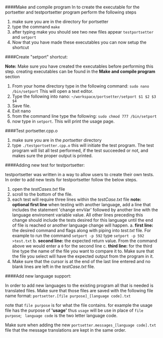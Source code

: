 ####Make and compile program
In to create the executable for the portsetter and testportsetter program perform the following steps
1. make sure you are in the directory for portsetter
2. type the command `make`
3. after typing make you should see two new files appear `testportsetter` and `setport`
4. Now that you have made these executables you can now setup the shortcut

####Create "setport" shortcut:

**Note:** Make sure you have created the executables before performing this step. 
creating executables can be found in the **Make and compile program** section 

1. From your home directory type in the following command: `sudo nano /bin/setport`
   This will open a text editor.
2. Type the following into nano: `~/workspace/portsetter/setport $1 $2 $3 $4`
3. Save file.
4. Exit nano
5. from the command line type the following: `sudo chmod 777 /bin/setport`
6. now type in `setport`. This will print the usage page.

####Test portsetter.cpp.o

1. make sure you are in the _portsetter_ directory
2. type `./testportsetter.cpp.o` this will initiate the test program. The test program will list all test performed, 
	   if the test succeeded or not, and makes sure the proper output is printed.

####Adding new test for testportsetter:

testportsetter was written in a way to allow users to create their own tests. In order to add new tests for testportsetter follow the below steps.
	
1. open the _testCases.txt_ file
2. scroll to the bottom of the file.
3. each test will require three lines within the _testCase.txt_ file
   **note: optional first line** when testing with another language, add a line that includes the statement 'change envVar' followed by another line with the language enviroment variable value.
         All other lines preceding this change should include the tests desired for this language until the end of file is reached or another language change will happen.
	a. **first line:** the desired command and flags along with piping into _test.txt_ file. For example to run the command `setport -p 592` type `setport -p 592 >test.txt`
	b. **second line:** the expected return value. From the command above we would enter a `0` for the second line
	c. **third line:** for the third line type the name of the file you want to compare it to. Make sure that the file you select will have the expected output from the program in it.
4. Make sure that the cursor is at the end of the last line entered and no blank lines are left in the _testCase.txt_ file.

####Add new language support:

In order to add new languages to the existing program all that is needed is translated files. Make sure that those files are saved with the following file name format:
`portsetter.[file purpose]_[language code].txt`
		
note that `file purpose` is for what the file contains. for example the usage file has the purpose of **'usage'** thus `usage` will be use in place of `file purpose`; ` language code` is the 
two letter language code.
	
Make sure when adding the new `portsetter.messages_[language code].txt` file that the message translations are kept in the same order.